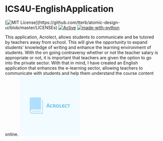 
# ICS4U-EnglishApplication 
[![MIT License](https://img.shields.io/apm/l/atomic-design-ui.svg?)](https://github.com/tterb/atomic-design-ui/blob/master/LICENSEs) [![Active](http://img.shields.io/badge/Status-Active-green.svg)](https://tterb.github.io) [![made-with-python](https://img.shields.io/badge/Made%20with-Python-1f425f.svg)](https://www.python.org/)

This application, Acrolect, allows students to communicate and be tutored by teachers away from school. This will give the opportunity to expand students' knowledge of writing and enhance the learning environment of students. With the on going contraversy whether or not the teacher salary is appropriate or not, it is important that teachers are given the option to go into the private sector. With that in mind, I have created an English application that enhances the e-learning sector, allowing teachers to communicate with students and help them understand the course content online. 
![Acrolect Logo](https://github.com/KevinT02/ICS4U-EnglishApplication/blob/master/logo(2).png) 


